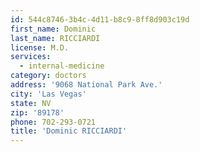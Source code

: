 ```yaml
---
id: 544c8746-3b4c-4d11-b8c9-8ff8d903c19d
first_name: Dominic
last_name: RICCIARDI
license: M.D.
services:
  - internal-medicine
category: doctors
address: '9068 National Park Ave.'
city: 'Las Vegas'
state: NV
zip: '89178'
phone: 702-293-0721
title: 'Dominic RICCIARDI'
---
```

